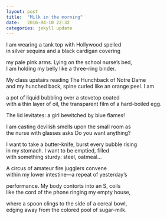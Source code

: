 ```yaml
---
layout: post
title:  "Milk in the morning"
date:   2016-04-10 22:32
categories: jekyll update
---
```


I am wearing a tank top with Hollywood spelled  
in silver sequins and a black cardigan covering  

my pale pink arms. Lying on the school nurse’s bed,  
I am holding my belly like a three-ring binder.  

My class upstairs reading The Hunchback of Notre Dame  
and my hunched back, spine curled like an orange peel. I am  

a pot of liquid bubbling over a stovetop coated  
with a thin layer of oil, the transparent film of a hard-boiled egg.  

The lid levitates: a girl bewitched by blue flames!  

I am casting devilish smells upon the small room as  
the nurse with glasses asks Do you want anything?  

I want to take a butter-knife, burst every bubble rising  
in my stomach. I want to be emptied, filled  
with something sturdy: steel, oatmeal...  

A circus of amateur fire jugglers convene  
within my lower intestine—a repeat of yesterday’s  

performance. My body contorts into an S, coils  
like the cord of the phone ringing my empty house,  

where a spoon clings to the side of a cereal bowl,  
edging away from the colored pool of sugar-milk.  